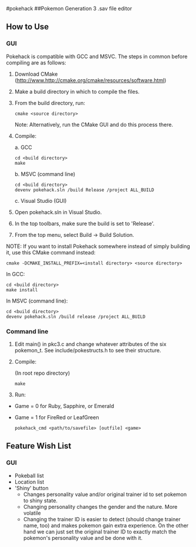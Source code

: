 #pokehack
##Pokemon Generation 3 .sav file editor

## How to Use
### GUI
 Pokehack is compatible with GCC and MSVC. The steps in common before compiling are as follows:

1. Download CMake (http://www.http://cmake.org/cmake/resources/software.html)
1. Make a build directory in which to compile the files.
1. From the build directory, run:
  
   ```cmake <source directory>```

    Note: Alternatively, run the CMake GUI and do this process there.

1. Compile:

   a. GCC

      ```
      cd <build directory>
      make
      ```

    b. MSVC (command line)

      ```
      cd <build directory>
      devenv pokehack.sln /build Release /project ALL_BUILD
      ```

    c. Visual Studio (GUI)

  1. Open pokehack.sln in Visual Studio.
  1. In the top toolbars, make sure the build is set to 'Release'.
  1. From the top menu, select Build -> Build Solution.

NOTE: If you want to install Pokehack somewhere instead of simply building it, use this CMake
command instead:

```
cmake -DCMAKE_INSTALL_PREFIX=<install directory> <source directory>
```

In GCC:

```
cd <build directory>
make install
```

In MSVC (command line):

```
cd <build directory>
devenv pokehack.sln /build release /project ALL_BUILD
```

### Command line
1. Edit main() in pkc3.c and change whatever attributes of the six pokemon_t.  See include/pokestructs.h to see their structure.
1. Compile:

    (In root repo directory)

    ```
    make
    ```

1. Run:
  * Game = 0 for Ruby, Sapphire, or Emerald
  * Game = 1 for FireRed or LeafGreen

    ```
    pokehack_cmd <path/to/savefile> [outfile] <game>
    ```

## Feature Wish List
### GUI
* Pokeball list
* Location list
* 'Shiny' button
  * Changes personality value and/or original trainer id to set pokemon to shiny state.
  * Changing personality changes the gender and the nature. More volatile
  * Changing the trainer ID is easier to detect (should change trainer name, too) and makes pokemon gain extra experience. On the other hand we can just set the original trainer ID to exactly match the pokemon's personality value and be done with it.
